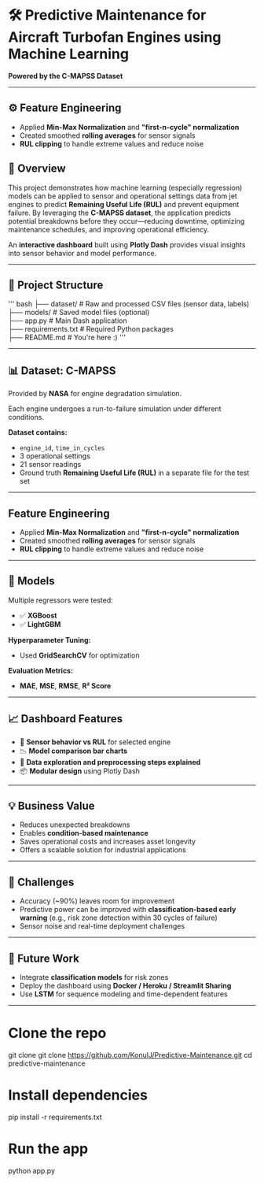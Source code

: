 # 🛠️ Predictive Maintenance for Aircraft Turbofan Engines using Machine Learning  
**Powered by the C-MAPSS Dataset**

---

## ⚙️ Feature Engineering

- Applied **Min-Max Normalization** and **"first-n-cycle" normalization**
- Created smoothed **rolling averages** for sensor signals
- **RUL clipping** to handle extreme values and reduce noise

## 📌 Overview  
This project demonstrates how machine learning (especially regression) models can be applied to sensor and operational settings data from jet engines to predict **Remaining Useful Life (RUL)** and prevent equipment failure. By leveraging the **C-MAPSS dataset**, the application predicts potential breakdowns before they occur—reducing downtime, optimizing maintenance schedules, and improving operational efficiency.

An **interactive dashboard** built using **Plotly Dash** provides visual insights into sensor behavior and model performance.

---

## 📂 Project Structure  
''' bash
├── dataset/                # Raw and processed CSV files (sensor data, labels)  
├── models/                 # Saved model files (optional)  
├── app.py                  # Main Dash application  
├── requirements.txt        # Required Python packages  
├── README.md               # You're here :) '''

---

## 📊 Dataset: C-MAPSS  
Provided by **NASA** for engine degradation simulation.  

Each engine undergoes a run-to-failure simulation under different conditions.  

**Dataset contains:**  
- `engine_id`, `time_in_cycles`  
- 3 operational settings  
- 21 sensor readings  
- Ground truth **Remaining Useful Life (RUL)** in a separate file for the test set  

---

## Feature Engineering

- Applied **Min-Max Normalization** and **"first-n-cycle" normalization**
- Created smoothed **rolling averages** for sensor signals
- **RUL clipping** to handle extreme values and reduce noise

---

## 🤖 Models  
Multiple regressors were tested:  
- ✅ **XGBoost**  
- ✅ **LightGBM**  

**Hyperparameter Tuning:**  
- Used **GridSearchCV** for optimization  

**Evaluation Metrics:**  
- **MAE**, **MSE**, **RMSE**, **R² Score**  

---

## 📈 Dashboard Features  
- 📌 **Sensor behavior vs RUL** for selected engine  
- 📉 **Model comparison bar charts**  
- 📘 **Data exploration and preprocessing steps explained**  
- 📦 **Modular design** using Plotly Dash  

---

## 💡 Business Value  
- Reduces unexpected breakdowns  
- Enables **condition-based maintenance**  
- Saves operational costs and increases asset longevity  
- Offers a scalable solution for industrial applications  

---

## 🧩 Challenges  
- Accuracy (~90%) leaves room for improvement  
- Predictive power can be improved with **classification-based early warning** (e.g., risk zone detection within 30 cycles of failure)  
- Sensor noise and real-time deployment challenges  

---

## 🚀 Future Work  
- Integrate **classification models** for risk zones  
- Deploy the dashboard using **Docker / Heroku / Streamlit Sharing**  
- Use **LSTM** for sequence modeling and time-dependent features
---

# Clone the repo
git clone git clone https://github.com/KonulJ/Predictive-Maintenance.git
cd predictive-maintenance

# Install dependencies
pip install -r requirements.txt

# Run the app
python app.py
